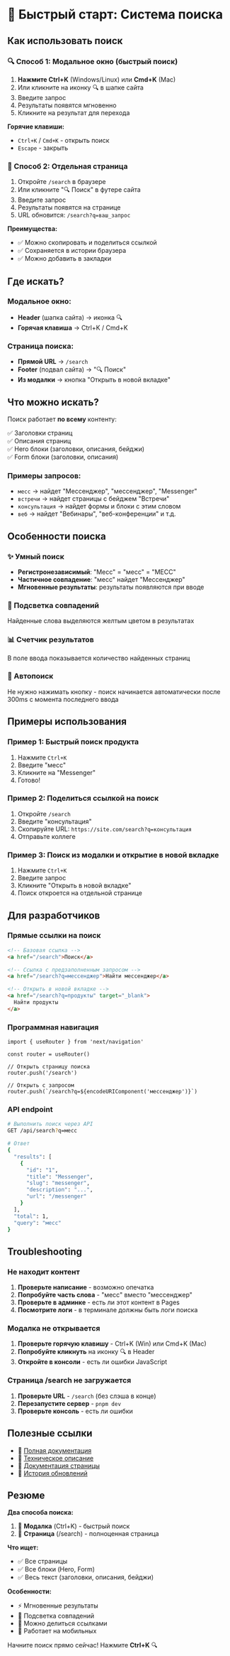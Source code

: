 # 🚀 Быстрый старт: Система поиска

## Как использовать поиск

### 🔍 Способ 1: Модальное окно (быстрый поиск)

1. **Нажмите Ctrl+K** (Windows/Linux) или **Cmd+K** (Mac)
2. Или кликните на иконку 🔍 в шапке сайта
3. Введите запрос
4. Результаты появятся мгновенно
5. Кликните на результат для перехода

**Горячие клавиши:**
- `Ctrl+K` / `Cmd+K` - открыть поиск
- `Escape` - закрыть

### 📄 Способ 2: Отдельная страница

1. Откройте `/search` в браузере
2. Или кликните "🔍 Поиск" в футере сайта
3. Введите запрос
4. Результаты появятся на странице
5. URL обновится: `/search?q=ваш_запрос`

**Преимущества:**
- ✅ Можно скопировать и поделиться ссылкой
- ✅ Сохраняется в истории браузера
- ✅ Можно добавить в закладки

## Где искать?

### Модальное окно:
- **Header** (шапка сайта) → иконка 🔍
- **Горячая клавиша** → Ctrl+K / Cmd+K

### Страница поиска:
- **Прямой URL** → `/search`
- **Footer** (подвал сайта) → "🔍 Поиск"
- **Из модалки** → кнопка "Открыть в новой вкладке"

## Что можно искать?

Поиск работает **по всему** контенту:

✅ Заголовки страниц  
✅ Описания страниц  
✅ Hero блоки (заголовки, описания, бейджи)  
✅ Form блоки (заголовки, описания)  

### Примеры запросов:

- `месс` → найдет "Мессенджер", "мессенджер", "Messenger"
- `встречи` → найдет страницы с бейджем "Встречи"
- `консультация` → найдет формы и блоки с этим словом
- `веб` → найдет "Вебинары", "веб-конференции" и т.д.

## Особенности поиска

### ✨ Умный поиск
- **Регистронезависимый**: "Месс" = "месс" = "МЕСС"
- **Частичное совпадение**: "месс" найдет "Мессенджер"
- **Мгновенные результаты**: результаты появляются при вводе

### 🎯 Подсветка совпадений
Найденные слова выделяются желтым цветом в результатах

### 📊 Счетчик результатов
В поле ввода показывается количество найденных страниц

### 🔄 Автопоиск
Не нужно нажимать кнопку - поиск начинается автоматически после 300ms с момента последнего ввода

## Примеры использования

### Пример 1: Быстрый поиск продукта
1. Нажмите `Ctrl+K`
2. Введите "месс"
3. Кликните на "Messenger"
4. Готово!

### Пример 2: Поделиться ссылкой на поиск
1. Откройте `/search`
2. Введите "консультация"
3. Скопируйте URL: `https://site.com/search?q=консультация`
4. Отправьте коллеге

### Пример 3: Поиск из модалки и открытие в новой вкладке
1. Нажмите `Ctrl+K`
2. Введите запрос
3. Кликните "Открыть в новой вкладке"
4. Поиск откроется на отдельной странице

## Для разработчиков

### Прямые ссылки на поиск

```html
<!-- Базовая ссылка -->
<a href="/search">Поиск</a>

<!-- Ссылка с предзаполненным запросом -->
<a href="/search?q=мессенджер">Найти мессенджер</a>

<!-- Открыть в новой вкладке -->
<a href="/search?q=продукты" target="_blank">
  Найти продукты
</a>
```

### Программная навигация

```tsx
import { useRouter } from 'next/navigation'

const router = useRouter()

// Открыть страницу поиска
router.push('/search')

// Открыть с запросом
router.push(`/search?q=${encodeURIComponent('мессенджер')}`)
```

### API endpoint

```bash
# Выполнить поиск через API
GET /api/search?q=месс

# Ответ
{
  "results": [
    {
      "id": "1",
      "title": "Messenger",
      "slug": "messenger",
      "description": "...",
      "url": "/messenger"
    }
  ],
  "total": 1,
  "query": "месс"
}
```

## Troubleshooting

### Не находит контент
1. **Проверьте написание** - возможно опечатка
2. **Попробуйте часть слова** - "месс" вместо "мессенджер"
3. **Проверьте в админке** - есть ли этот контент в Pages
4. **Посмотрите логи** - в терминале должны быть логи поиска

### Модалка не открывается
1. **Проверьте горячую клавишу** - Ctrl+K (Win) или Cmd+K (Mac)
2. **Попробуйте кликнуть** на иконку 🔍 в Header
3. **Откройте в консоли** - есть ли ошибки JavaScript

### Страница /search не загружается
1. **Проверьте URL** - `/search` (без слэша в конце)
2. **Перезапустите сервер** - `pnpm dev`
3. **Проверьте консоль** - есть ли ошибки

## Полезные ссылки

- 📖 [Полная документация](./SEARCH_FEATURE.md)
- 🔧 [Техническое описание](./SEARCH_EXPLAINED.md)
- 📄 [Документация страницы](./SEARCH_PAGE.md)
- 🐛 [История обновлений](./SEARCH_UPDATE.md)

## Резюме

**Два способа поиска:**
1. 🚀 **Модалка** (Ctrl+K) - быстрый поиск
2. 📄 **Страница** (/search) - полноценная страница

**Что ищет:**
- ✅ Все страницы
- ✅ Все блоки (Hero, Form)
- ✅ Весь текст (заголовки, описания, бейджи)

**Особенности:**
- ⚡ Мгновенные результаты
- 🎯 Подсветка совпадений
- 🔗 Можно делиться ссылками
- 📱 Работает на мобильных

Начните поиск прямо сейчас! Нажмите **Ctrl+K** 🔍

